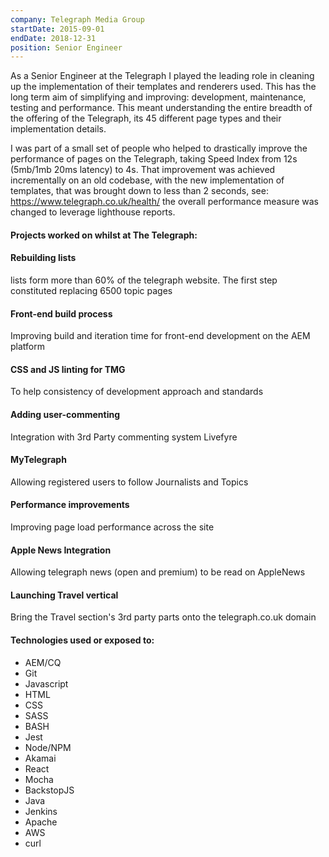 ```yaml
---
company: Telegraph Media Group
startDate: 2015-09-01
endDate: 2018-12-31
position: Senior Engineer
---
```


<div class="overview">
    <p>As a Senior Engineer at the Telegraph I played the leading role in cleaning up the implementation of their
        templates and renderers used. This has the long term aim of simplifying and improving: development, maintenance,
        testing and performance. This meant understanding the entire breadth of the offering of the Telegraph, its 45
        different page types and their implementation details.</p>
    <p>I was part of a small set of people who helped to drastically improve the performance of pages on the Telegraph,
        taking Speed Index from 12s (5mb/1mb 20ms latency) to 4s. That improvement was achieved incrementally on an old
        codebase, with the new implementation of templates, that was brought down to less than 2 seconds, see:
        <a href="https://www.telegraph.co.uk/health/">https://www.telegraph.co.uk/health/</a> the overall performance measure was changed to leverage lighthouse reports.
    </p>
</div>

<div class="job-description">
    <h4 class="title">Projects worked on whilst at The Telegraph:</h4>
</div>
<div class="group grid projects">
    <div class="project col span-6">
        <h4 class="title">Rebuilding lists</h4>
        <p>lists form more than 60% of the telegraph website. The first step constituted replacing 6500 topic pages</p>
    </div>
    <div class="project col span-6">
        <h4 class="title">Front-end build process</h4>
        <p>Improving build and iteration time for front-end development on the AEM platform</p>
    </div>
    <div class="project col span-6">
        <h4 class="title">CSS and JS linting for TMG</h4>
        <p>To help consistency of development approach and standards</p>
    </div>
    <div class="project col span-6 no-print">
        <h4 class="title">Adding user-commenting</h4>
        <p>Integration with 3rd Party commenting system Livefyre</p>
    </div>
    <div class="project col span-6 no-print">
        <h4 class="title">MyTelegraph</h4>
        <p>Allowing registered users to follow Journalists and Topics</p>
    </div>
    <div class="project col span-6 no-print">
        <h4 class="title">Performance improvements</h4>
        <p>Improving page load performance across the site</p>
    </div>
    <div class="project col span-6">
        <h4 class="title">Apple News Integration</h4>
        <p>Allowing telegraph news (open and premium) to be read on AppleNews</p>
    </div>
    <div class="project col span-6 no-print">
        <h4 class="title">Launching Travel vertical</h4>
        <p>Bring the Travel section's 3rd party parts onto the telegraph.co.uk domain</p>
    </div>
</div>

<div class="technologies">
    <h4 class="title">Technologies used or exposed to:</h4>
    <ul class="list technologies long-list">
        <li>AEM/CQ</li>
        <li>Git</li>
        <li>Javascript</li>
        <li>HTML</li>
        <li>CSS</li>
        <li>SASS</li>
        <li>BASH</li>
        <li>Jest</li>
        <li>Node/NPM</li>
        <li>Akamai</li>
        <li>React</li>
        <li>Mocha</li>
        <li>BackstopJS</li>
        <li>Java</li>
        <li>Jenkins</li>
        <li>Apache</li>
        <li>AWS</li>
        <li>curl</li>
    </ul>
</div>